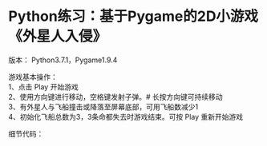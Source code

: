 # Python练习：基于Pygame的2D小游戏《外星人入侵》
版本： Python3.7.1，Pygame1.9.4

游戏基本操作：  
1、点击 Play 开始游戏  
2、使用方向键进行移动，空格键发射子弹。# 长按方向键可持续移动  
3、有外星人与飞船撞击或降落至屏幕底部，可用飞船数减少1  
4、初始化飞船总数为3，3条命都失去时游戏结束。可按 Play 重新开始游戏  

细节代码：
